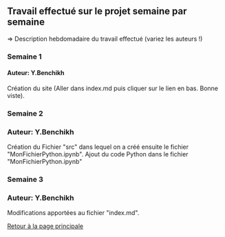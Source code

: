 ## Travail effectué sur le projet semaine par semaine

=> Description hebdomadaire du travail effectué (variez les auteurs !)

### Semaine 1
#### Auteur: Y.Benchikh
Création du site (Aller dans index.md puis cliquer sur le lien en bas. Bonne viste).
### Semaine 2
###  Auteur: Y.Benchikh
Création du Fichier "src" dans lequel on a créé ensuite le fichier "MonFichierPython.ipynb".
Ajout du code Python dans le fichier "MonFichierPython.ipynb"
### Semaine 3
### Auteur: Y.Benchikh
Modifications apportées au fichier "index.md".
 
<a href="index.html"> Retour à la page principale </a>
